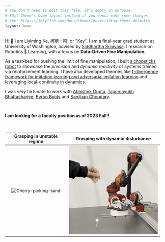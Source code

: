 ```yaml
---
# You don't need to edit this file, it's empty on purpose.
# Edit theme's home layout instead if you wanna make some changes
# See: https://jekyllrb.com/docs/themes/#overriding-theme-defaults
layout: home
---
```

Hi :wave: I am Liyiming Ke, 柯丽一鸣, or "Kay". I am a final-year grad student at University of Washington, advised by [Siddhartha Srinivasa](https://goodrobot.ai/). I research on Robotics :robot: Learning, with a focus on **Data-Driven Fine Manipulation**. 

As a test-bed for pushing the limit of fine manipulation, I built [a chopsticks robot](https://goodcherrybot.github.io/) to showcase the _precision_ and _dynamic reactivity_ of systems trained via reinforcement learning. I have also developed theories like [f-divergence framework for imitation learning and adversarial imitation learning](https://arxiv.org/abs/1905.12888) and [leveraging local-continuity in dynamics](https://arxiv.org/pdf/2310.12972).

I was very fortunate to work with [Abhishek Gupta](https://homes.cs.washington.edu/~abhgupta/), [Tapomayukh Bhattacharjee](https://robotics.cornell.edu/faculty/tapomayukh-bhattacharjee-bio/), [Byron Boots](https://homes.cs.washington.edu/~bboots/) and [Sanjiban Choudary](https://sanjibanchoudhury.com/).

<br>

**I am looking for a faculty position as of 2023 Fall!!**

<br>

Grasping in unstable regime             |  Grasping with dynamic disturbance
:-------------------------:|:-------------------------:
![Cherry-picking-sand](/assets/img/20221001-cherry-picking-sand.gif) | ![Cherry-picking-disturb](/assets/img/20221001-cherry-picking-disturb.gif)


<!-- Google tag (gtag.js) -->
<script async src="https://www.googletagmanager.com/gtag/js?id=G-WRYQ3GG5Y8"></script>
<script>
  window.dataLayer = window.dataLayer || [];
  function gtag(){dataLayer.push(arguments);}
  gtag('js', new Date());

  gtag('config', 'G-WRYQ3GG5Y8');
</script>
